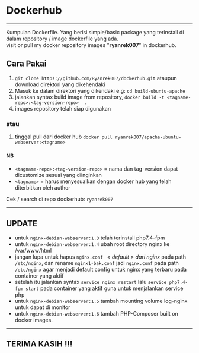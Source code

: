 # Dockerhub
----
Kumpulan Dockerfile. Yang berisi simple/basic package yang terinstall di dalam repository / image dockerfile yang ada. <br />
visit or pull my docker repository images "**ryanrek007**" in dockerhub.


## Cara Pakai
1. `git clone https://github.com/Ryanrek007/dockerhub.git` ataupun download direktori yang dikehendaki
2.  Masuk ke dalam direktori yang dikendaki e.g: `cd build-ubuntu-apache` 
3.  jalankan syntax build image from repository, `docker build -t <tagname-repo>:<tag-version-repo>  .`
4.  images repository telah siap digunakan

### atau
1. tinggal pull dari docker hub `docker pull ryanrek007/apache-ubuntu-webserver:<tagname>`


#### NB
 - `<tagname-repo>:<tag-version-repo>` = nama dan tag-version dapat dicustomize sesuai yang diinginkan
 - `<tagname>` = harus menyesuaikan dengan docker hub yang telah diterbitkan oleh author
  
 Cek /  search di repo dockerhub: `ryanrek007`

----
## UPDATE
 - untuk `nginx-debian-webserver:1.3` telah terinstall php7.4-fpm
 - untuk `nginx-debian-webserver:1.4` ubah root directory nginx ke /var/www/html
 - jangan lupa untuk hapus `nginx.conf ` _< default > dari nginx_ pada path `/etc/nginx`, dan rename `nginx1-bak.conf` jadi `nginx.conf` pada path `/etc/nginx` agar menjadi default config untuk nginx yang terbaru pada container yang aktif
 - setelah itu jalankan syntax `service nginx restart` lalu `service php7.4-fpm start` pada container yang aktif guna untuk menjalankan service php
 - untuk `nginx-debian-webserver:1.5` tambah mounting volume log-nginx untuk dapat di monitor
 - untuk `nginx-debian-webserver:1.6` tambah PHP-Composer built on docker images.
----

## TERIMA KASIH !!!
